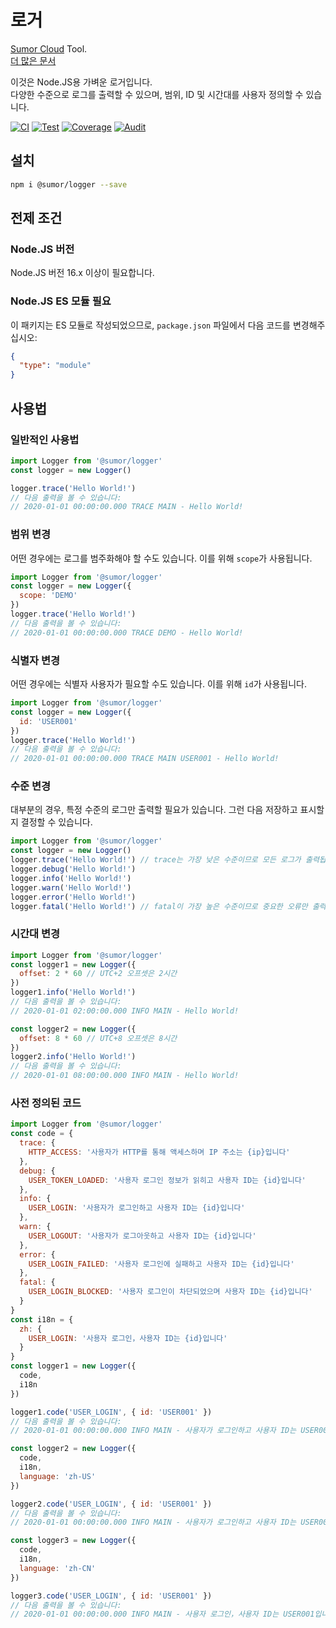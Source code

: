 # 로거

[Sumor Cloud](https://sumor.cloud) Tool.  
[더 많은 문서](https://sumor.cloud)

이것은 Node.JS용 가벼운 로거입니다.  
다양한 수준으로 로그를 출력할 수 있으며, 범위, ID 및 시간대를 사용자 정의할 수 있습니다.

[![CI](https://github.com/sumor-cloud/logger/actions/workflows/ci.yml/badge.svg)](https://github.com/sumor-cloud/logger/actions/workflows/ci.yml)
[![Test](https://github.com/sumor-cloud/logger/actions/workflows/ut.yml/badge.svg)](https://github.com/sumor-cloud/logger/actions/workflows/ut.yml)
[![Coverage](https://github.com/sumor-cloud/logger/actions/workflows/coverage.yml/badge.svg)](https://github.com/sumor-cloud/logger/actions/workflows/coverage.yml)
[![Audit](https://github.com/sumor-cloud/logger/actions/workflows/audit.yml/badge.svg)](https://github.com/sumor-cloud/logger/actions/workflows/audit.yml)

## 설치

```bash
npm i @sumor/logger --save
```

## 전제 조건

### Node.JS 버전

Node.JS 버전 16.x 이상이 필요합니다.

### Node.JS ES 모듈 필요

이 패키지는 ES 모듈로 작성되었으므로, `package.json` 파일에서 다음 코드를 변경해주십시오:

```json
{
  "type": "module"
}
```

## 사용법

### 일반적인 사용법

```js
import Logger from '@sumor/logger'
const logger = new Logger()

logger.trace('Hello World!')
// 다음 출력을 볼 수 있습니다:
// 2020-01-01 00:00:00.000 TRACE MAIN - Hello World!
```

### 범위 변경

어떤 경우에는 로그를 범주화해야 할 수도 있습니다. 이를 위해 `scope`가 사용됩니다.

```js
import Logger from '@sumor/logger'
const logger = new Logger({
  scope: 'DEMO'
})
logger.trace('Hello World!')
// 다음 출력을 볼 수 있습니다:
// 2020-01-01 00:00:00.000 TRACE DEMO - Hello World!
```

### 식별자 변경

어떤 경우에는 식별자 사용자가 필요할 수도 있습니다. 이를 위해 `id`가 사용됩니다.

```js
import Logger from '@sumor/logger'
const logger = new Logger({
  id: 'USER001'
})
logger.trace('Hello World!')
// 다음 출력을 볼 수 있습니다:
// 2020-01-01 00:00:00.000 TRACE MAIN USER001 - Hello World!
```

### 수준 변경

대부분의 경우, 특정 수준의 로그만 출력할 필요가 있습니다. 그런 다음 저장하고 표시할지 결정할 수 있습니다.

```js
import Logger from '@sumor/logger'
const logger = new Logger()
logger.trace('Hello World!') // trace는 가장 낮은 수준이므로 모든 로그가 출력됩니다
logger.debug('Hello World!')
logger.info('Hello World!')
logger.warn('Hello World!')
logger.error('Hello World!')
logger.fatal('Hello World!') // fatal이 가장 높은 수준이므로 중요한 오류만 출력됩니다
```

### 시간대 변경

```js
import Logger from '@sumor/logger'
const logger1 = new Logger({
  offset: 2 * 60 // UTC+2 오프셋은 2시간
})
logger1.info('Hello World!')
// 다음 출력을 볼 수 있습니다:
// 2020-01-01 02:00:00.000 INFO MAIN - Hello World!

const logger2 = new Logger({
  offset: 8 * 60 // UTC+8 오프셋은 8시간
})
logger2.info('Hello World!')
// 다음 출력을 볼 수 있습니다:
// 2020-01-01 08:00:00.000 INFO MAIN - Hello World!
```

### 사전 정의된 코드

```js
import Logger from '@sumor/logger'
const code = {
  trace: {
    HTTP_ACCESS: '사용자가 HTTP를 통해 액세스하며 IP 주소는 {ip}입니다'
  },
  debug: {
    USER_TOKEN_LOADED: '사용자 로그인 정보가 읽히고 사용자 ID는 {id}입니다'
  },
  info: {
    USER_LOGIN: '사용자가 로그인하고 사용자 ID는 {id}입니다'
  },
  warn: {
    USER_LOGOUT: '사용자가 로그아웃하고 사용자 ID는 {id}입니다'
  },
  error: {
    USER_LOGIN_FAILED: '사용자 로그인에 실패하고 사용자 ID는 {id}입니다'
  },
  fatal: {
    USER_LOGIN_BLOCKED: '사용자 로그인이 차단되었으며 사용자 ID는 {id}입니다'
  }
}
const i18n = {
  zh: {
    USER_LOGIN: '사용자 로그인，사용자 ID는 {id}입니다'
  }
}
const logger1 = new Logger({
  code,
  i18n
})

logger1.code('USER_LOGIN', { id: 'USER001' })
// 다음 출력을 볼 수 있습니다:
// 2020-01-01 00:00:00.000 INFO MAIN - 사용자가 로그인하고 사용자 ID는 USER001입니다

const logger2 = new Logger({
  code,
  i18n,
  language: 'zh-US'
})

logger2.code('USER_LOGIN', { id: 'USER001' })
// 다음 출력을 볼 수 있습니다:
// 2020-01-01 00:00:00.000 INFO MAIN - 사용자가 로그인하고 사용자 ID는 USER001입니다

const logger3 = new Logger({
  code,
  i18n,
  language: 'zh-CN'
})

logger3.code('USER_LOGIN', { id: 'USER001' })
// 다음 출력을 볼 수 있습니다:
// 2020-01-01 00:00:00.000 INFO MAIN - 사용자 로그인，사용자 ID는 USER001입니다
```
